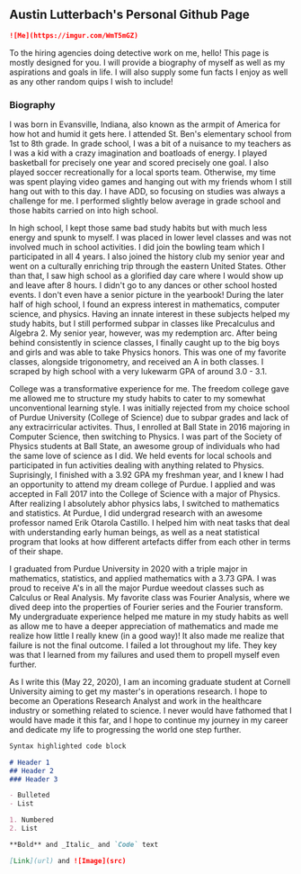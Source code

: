 ## Austin Lutterbach's Personal Github Page
```markdown
![Me](https://imgur.com/WmT5mGZ)
```

To the hiring agencies doing detective work on me, hello! This page is mostly designed for you. I will provide a biography of myself as well as my aspirations and goals in life. I will also supply some fun facts I enjoy as well as any other random quips I wish to include!

### Biography
I was born in Evansville, Indiana, also known as the armpit of America for how hot and humid it gets here. I attended St. Ben's elementary school from 1st to 8th grade. In grade school, I was a bit of a nuisance to my teachers as I was a kid with a crazy imagination and boatloads of energy. I played basketball for precisely one year and scored precisely one goal. I also played soccer recreationally for a local sports team. Otherwise, my time was spent playing video games and hanging out with my friends whom I still hang out with to this day. I have ADD, so focusing on studies was always a challenge for me. I performed slightly below average in grade school and those habits carried on into high school.

In high school, I kept those same bad study habits but with much less energy and spunk to myself. I was placed in lower level classes and was not involved much in school activities. I did join the bowling team which I participated in all 4 years. I also joined the history club my senior year and went on a culturally enriching trip through the eastern United States. Other than that, I saw high school as a glorified day care where I would show up and leave after 8 hours. I didn't go to any dances or other school hosted events. I don't even have a senior picture in the yearbook! During the later half of high school, I found an express interest in mathematics, computer science, and physics. Having an innate interest in these subjects helped my study habits, but I still performed subpar in classes like Precalculus and Algebra 2. My senior year, however, was my redemption arc. After being behind consistently in science classes, I finally caught up to the big boys and girls and was able to take Physics honors. This was one of my favorite classes, alongside trigonometry, and received an A in both classes. I scraped by high school with a very lukewarm GPA of around 3.0 - 3.1.

College was a transformative experience for me. The freedom college gave me allowed me to structure my study habits to cater to my somewhat unconventional learning style. I was initially rejected from my choice school of Purdue University (College of Science) due to subpar grades and lack of any extracirricular activites. Thus, I enrolled at Ball State in 2016 majoring in Computer Science, then switching to Physics. I was part of the Society of Physics students at Ball State, an awesome group of individuals who had the same love of science as I did. We held events for local schools and participated in fun activities dealing with anything related to Physics. Suprisingly, I finished with a 3.92 GPA my freshman year, and I knew I had an opportunity to attend my dream college of Purdue. I applied and was accepted in Fall 2017 into the College of Science with a major of Physics. After realizing I absolutely abhor physics labs, I switched to mathematics and statistics. At Purdue, I did undergrad research with an awesome professor named Erik Otarola Castillo. I helped him with neat tasks that deal with understanding early human beings, as well as a neat statistical program that looks at how different artefacts differ from each other in terms of their shape. 

I graduated from Purdue University in 2020 with a triple major in mathematics, statistics, and applied mathematics with a 3.73 GPA. I was proud to receive A's in all the major Purdue weedout classes such as Calculus or Real Analysis. My favorite class was Fourier Analysis, where we dived deep into the properties of Fourier series and the Fourier transform. My undergraduate experience helped me mature in my study habits as well as allow me to have a deeper appreciation of mathematics and made me realize how little I really knew (in a good way)! It also made me realize that failure is not the final outcome. I failed a lot throughout my life. They key was that I learned from my failures and used them to propell myself even further.

As I write this (May 22, 2020), I am an incoming graduate student at Cornell University aiming to get my master's in operations research. I hope to become an Operations Research Analyst and work in the healthcare industry or something related to science. I never would have fathomed that I would have made it this far, and I hope to continue my journey in my career and dedicate my life to progressing the world one step further.

```markdown
Syntax highlighted code block

# Header 1
## Header 2
### Header 3

- Bulleted
- List

1. Numbered
2. List

**Bold** and _Italic_ and `Code` text

[Link](url) and ![Image](src)
```
